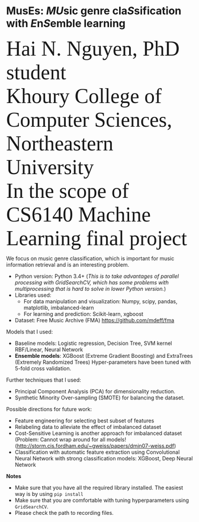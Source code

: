 # MusEs: *MU*sic genre cla*S*sification with *E*n*S*emble learning

<span style="font-family:Papyrus; font-size:4em;">Hai N. Nguyen, PhD student</span>\
<span style="font-family:Papyrus; font-size:4em;">Khoury College of Computer Sciences, Northeastern University</span>\
<span style="font-family:Papyrus; font-size:4em;">In the scope of CS6140 Machine Learning final project</span>

We focus on music genre classification, which is important for music information retrieval and is an interesting problem. 

- Python version: Python 3.4+ (*This is to take advantages of parallel processing with GridSearchCV, which has some problems with multiprocessing that is hard to solve in lower Python version.*)
- Libraries used: 
	- For data manipulation and visualization: Numpy, scipy, pandas, matplotlib, imbalanced-learn
	- For learning and prediction: Scikit-learn, xgboost
- Dataset: Free Music Archive (FMA) https://github.com/mdeff/fma

Models that I used:
- Baseline models: Logistic regression, Decision Tree, SVM kernel RBF/Linear, Neural Network
- **Ensemble models**: XGBoost (Extreme Gradient Boosting) and ExtraTrees (Extremely Randomized Trees)
Hyper-parameters have been tuned with 5-fold cross validation.

Further techniques that I used:
- Principal Component Analysis (PCA) for dimensionality reduction.
- Synthetic Minority Over-sampling (SMOTE) for balancing the dataset.

Possible directions for future work:
- Feature engineering for selecting best subset of features
- Relabeling data to alleviate the effect of imbalanced dataset
- Cost-Sensitive Learning is another approach for imbalanced dataset (Problem: Cannot wrap around for all models! (http://storm.cis.fordham.edu/~gweiss/papers/dmin07-weiss.pdf)
- Classification with automatic feature extraction using Convolutional Neural Network with strong classification models: XGBoost, Deep Neural Network

**Notes**
- Make sure that you have all the required library installed. The easiest way is by using `pip install`
- Make sure that you are comfortable with tuning hyperparameters using `GridSearchCV`.
- Please check the path to recording files.



